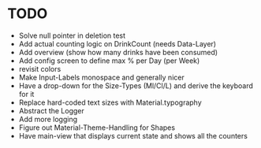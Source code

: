 # TODO

- Solve null pointer in deletion test
- Add actual counting logic on DrinkCount (needs Data-Layer)
- Add overview (show how many drinks have been consumed)
- Add config screen to define max % per Day (per Week)
- revisit colors
- Make Input-Labels monospace and generally nicer
- Have a drop-down for the Size-Types (Ml/Cl/L) and derive the keyboard for it
- Replace hard-coded text sizes with Material.typography
- Abstract the Logger
- Add more logging
- Figure out Material-Theme-Handling for Shapes
- Have main-view that displays current state and shows all the counters

